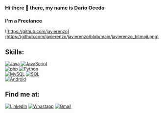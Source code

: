 ### Hi there 👋 there, my name is Dario Ocedo
### I'm a Freelance
![https://github.com/javierenzo](https://github.com/javierenzo/javierenzo/blob/main/javierenzo_bitmoji.png)

<!--
**javierenzo/javierenzo** is a ✨ _special_ ✨ repository because its `README.md` (this file) appears on your GitHub profile.

Here are some ideas to get you started:

- 🔭 I’m currently working on ...
- 🌱 I’m currently learning ...
- 👯 I’m looking to collaborate on ...
- 🤔 I’m looking for help with ...
- 💬 Ask me about ...
- 📫 How to reach me: ...
- 😄 Pronouns: ...
- ⚡ Fun fact: ...
-->

## Skills:

[![Java](https://img.shields.io/badge/Java-007396?style=for-the-badge&logo=java&logoColor=white&labelColor=101010)]()
[![JavaScript](https://img.shields.io/badge/JavaScript-F7DF1E?style=for-the-badge&logo=javascript&logoColor=white&labelColor=101010)]()
</br>
[![php](https://img.shields.io/badge/php-4479A1?style=for-the-badge&logo=php&logoColor=white&labelColor=101010)]()
[![Python](https://img.shields.io/badge/Python-4479A1?style=for-the-badge&logo=Python&logoColor=white&labelColor=101010)]()
</br>
[![MySQL](https://img.shields.io/badge/MySQL-4479A1?style=for-the-badge&logo=mysql&logoColor=white&labelColor=101010)]()
[![SQL](https://img.shields.io/badge/SQL-4479A1?style=for-the-badge&logo=sql&logoColor=white&labelColor=101010)]()
</br>
[![Android](https://img.shields.io/badge/Android-3DDC84?style=for-the-badge&logo=android&logoColor=white&labelColor=101010)]()
</br>

## Find me at:
[![LinkedIn](https://img.shields.io/badge/LinkedIn-4479A1?style=for-the-badge&logo=linkedin&logoColor=white&labelColor=101010)](https://www.linkedin.com/in/javierenzo/)
[![Whastapp](https://img.shields.io/badge/Whatsapp-3DDC84?style=for-the-badge&logo=whatsapp&logoColor=white&labelColor=101010)](https://wa.me/5491164766821)
[![Gmail](https://img.shields.io/badge/Gmail-FF0000?style=for-the-badge&logo=gmail&logoColor=white&labelColor=101010)](darioenzojavier@gmail.com)
